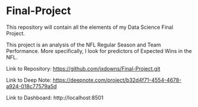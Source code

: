 # Final-Project
This repository will contain all the elements of my Data Science Final Project.

This project is an analysis of the NFL Regular Season and Team Performance. More specifically, I look for predictors of Expected Wins in the NFL.

Link to Repository: https://github.com/jxdowns/Final-Project.git

Link to Deep Note: https://deepnote.com/project/b32d4f71-4554-4678-a924-018c77579a5d

Link to Dashboard: http://localhost:8501

